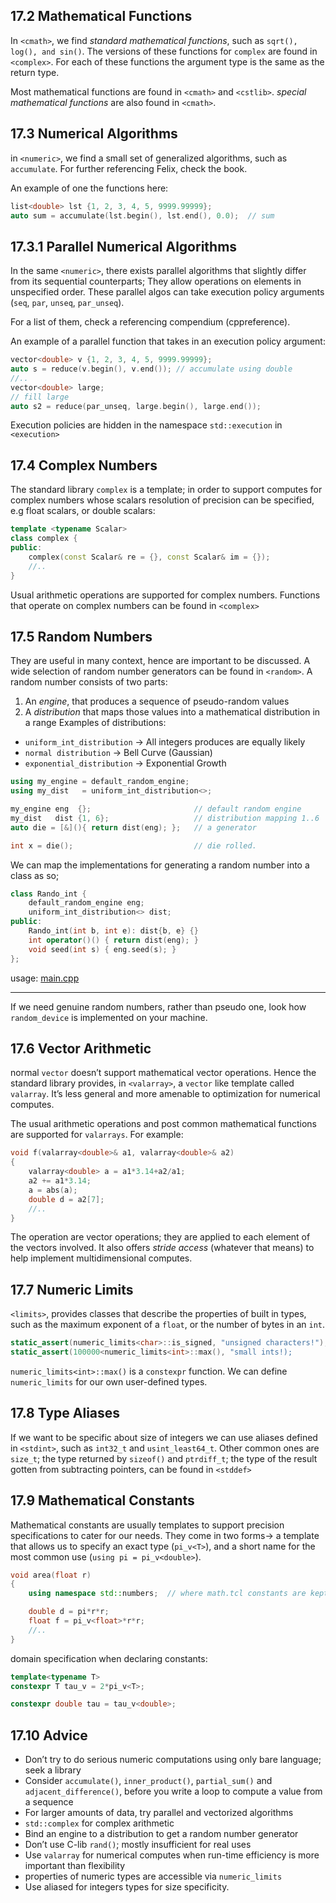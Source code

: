 ## 17.2 Mathematical Functions
In `<cmath>`, we find *standard mathematical functions*, such as `sqrt(), log(), and sin()`. The versions of these functions for `complex` are found in `<complex>`. For each of these functions the argument type is the same as the return type.

Most mathematical functions are found in `<cmath>` and `<cstlib>`. *special mathematical functions* are also found in `<cmath>`.

## 17.3 Numerical Algorithms
in `<numeric>`, we find a small set of generalized algorithms, such as `accumulate`. For further referencing Felix, check the book.

An example of one the functions here:
```c++
list<double> lst {1, 2, 3, 4, 5, 9999.99999};
auto sum = accumulate(lst.begin(), lst.end(), 0.0);  // sum
```

## 17.3.1 Parallel Numerical Algorithms
In the same `<numeric>`, there exists parallel algorithms that slightly differ from its sequential counterparts; They allow operations on elements in unspecified order. These parallel algos can take execution policy arguments (`seq`, `par`, `unseq`, `par_unseq`).

For a list of them, check a referencing compendium (cppreference).

An example of a parallel function that takes in an execution policy argument:
```c++
vector<double> v {1, 2, 3, 4, 5, 9999.99999};
auto s = reduce(v.begin(), v.end()); // accumulate using double
//..
vector<double> large;
// fill large
auto s2 = reduce(par_unseq, large.begin(), large.end());
```
Execution policies are hidden in the namespace `std::execution` in `<execution>`

## 17.4 Complex Numbers
The standard library `complex` is a template; in order to support computes for complex numbers whose scalars resolution of precision can be specified, e.g float scalars, or double scalars:
```c++
template <typename Scalar>
class complex {
public:
	complex(const Scalar& re = {}, const Scalar& im = {});
	//..
}
```
Usual arithmetic operations are supported for complex numbers. Functions that operate on complex numbers can be found in `<complex>`

## 17.5 Random Numbers
They are useful in many context, hence are important to be discussed. A wide selection of random number generators can be found in `<random>`. A random number consists of two parts:
1. An *engine*, that produces a sequence of pseudo-random values
2. A *distribution* that maps those values into a mathematical distribution in a range
Examples of distributions:
* `uniform_int_distribution` →   All integers produces are equally likely
* `normal distribution`           →  Bell Curve (Gaussian)
* `exponential_distribution`  →  Exponential Growth

```c++
using my_engine = default_random_engine;
using my_dist   = uniform_int_distribution<>;

my_engine eng  {};                       // default random engine
my_dist   dist {1, 6};                   // distribution mapping 1..6
auto die = [&](){ return dist(eng); };   // a generator

int x = die();                           // die rolled.
```

We can map the implementations for generating a random number into a class as so;
```c++
class Rando_int {
	default_random_engine eng;
	uniform_int_distribution<> dist;
public:
	Rando_int(int b, int e): dist{b, e} {}
	int operator()() { return dist(eng); }
	void seed(int s) { eng.seed(s); }
};
```
usage: [main.cpp](src/chapter-17/main.cpp)
_______________
If we need genuine random numbers, rather than pseudo one, look how `random_device` is implemented on your machine.

## 17.6 Vector Arithmetic
normal `vector` doesn’t support mathematical vector operations. Hence the standard library provides, in `<valarray>`, a `vector` like template called `valarray`. It’s less general and more amenable to optimization for numerical computes.

The usual arithmetic operations and post common mathematical functions are supported for `valarrays`. For example:
```c++
void f(valarray<double>& a1, valarray<double>& a2)
{
	valarray<double> a = a1*3.14+a2/a1;
	a2 += a1*3.14;
	a = abs(a);
	double d = a2[7];
	//..
}
```
The operation are vector operations; they are applied to each element of the vectors involved. It also offers *stride access* (whatever that means) to help implement multidimensional computes.

## 17.7 Numeric Limits
`<limits>`, provides classes that describe the properties of built in types, such as the maximum exponent of a `float`, or the number of bytes in an `int`.
```c++
static_assert(numeric_limits<char>::is_signed, "unsigned characters!");
static_assert(100000<numeric_limits<int>::max(), "small ints!);
```
`numeric_limits<int>::max()` is a `constexpr` function. We can define `numeric_limits` for our own user-defined types.

## 17.8 Type Aliases
If we want to be specific about size of integers we can use aliases defined in `<stdint>`, such as `int32_t` and `usint_least64_t`. Other common ones are `size_t`; the type returned by `sizeof()` and `ptrdiff_t`; the type of the result gotten from subtracting pointers, can be found in `<stddef>`

## 17.9 Mathematical Constants
Mathematical constants are usually templates to support precision specifications to cater for our needs. They come in two forms→ a template that allows us to specify an exact type (`pi_v<T>`), and a short name for the most common use (`using pi = pi_v<double>`).
```c++
void area(float r)
{
	using namespace std::numbers;  // where math.tcl constants are kept

	double d = pi*r*r;
	float f = pi_v<float>*r*r;
	//..
}
```
domain specification when declaring constants:
```c++
template<typename T>
constexpr T tau_v = 2*pi_v<T>;

constexpr double tau = tau_v<double>;
```

## 17.10 Advice
* Don’t try to do serious numeric computations using only bare language; seek a library
* Consider `accumulate()`, `inner_product()`, `partial_sum()` and `adjacent_difference()`, before you write a loop to compute a value from a sequence
* For larger amounts of data, try parallel and vectorized algorithms
* `std::complex` for complex arithmetic
* Bind an engine to a distribution to get a random number generator
* Don’t use C-lib `rand()`; mostly insufficient for real uses 
* Use `valarray` for numerical computes when run-time efficiency is more important than flexibility
* properties of numeric types are accessible via `numeric_limits`
* Use aliased for integers types for size specificity.


